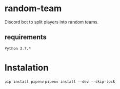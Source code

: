 # random-team

Discord bot to split players into random teams.

## requirements
`Python 3.7.*`

# Instalation
`pip install pipenv`
`pipenv install --dev --skip-lock`

